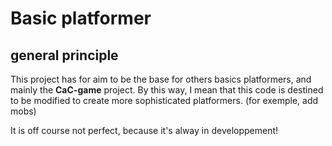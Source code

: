 # Basic platformer
## general principle
This project has for aim to be the base for others basics platformers, and mainly the **CaC-game** project.
By this way, I mean that this code is destined to be modified to create more sophisticated platformers. (for exemple, add mobs)

It is off course not perfect, because it's alway in developpement!
